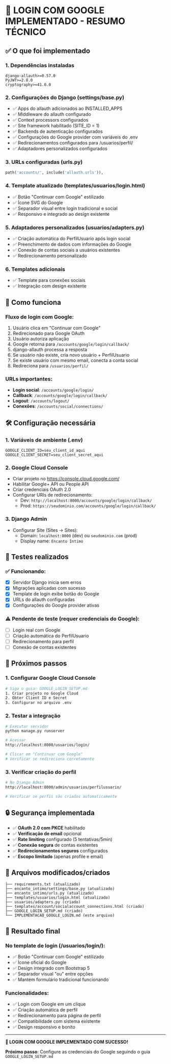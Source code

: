 # 🚀 LOGIN COM GOOGLE IMPLEMENTADO - RESUMO TÉCNICO

## ✅ O que foi implementado

### 1. **Dependências instaladas**
```
django-allauth>=0.57.0
PyJWT>=2.8.0
cryptography>=41.0.0
```

### 2. **Configurações do Django** (settings/base.py)
- ✅ Apps do allauth adicionados ao INSTALLED_APPS
- ✅ Middleware do allauth configurado
- ✅ Context processors configurados
- ✅ Site framework habilitado (SITE_ID = 1)
- ✅ Backends de autenticação configurados
- ✅ Configurações do Google provider com variáveis do .env
- ✅ Redirecionamentos configurados para /usuarios/perfil/
- ✅ Adaptadores personalizados configurados

### 3. **URLs configuradas** (urls.py)
```python
path('accounts/', include('allauth.urls')),
```

### 4. **Template atualizado** (templates/usuarios/login.html)
- ✅ Botão "Continuar com Google" estilizado
- ✅ Ícone SVG do Google
- ✅ Separador visual entre login tradicional e social
- ✅ Responsivo e integrado ao design existente

### 5. **Adaptadores personalizados** (usuarios/adapters.py)
- ✅ Criação automática do PerfilUsuario após login social
- ✅ Preenchimento de dados com informações do Google
- ✅ Conexão de contas sociais a usuários existentes
- ✅ Redirecionamento personalizado

### 6. **Templates adicionais**
- ✅ Template para conexões sociais
- ✅ Integração com design existente

## 🔧 Como funciona

### Fluxo de login com Google:
1. Usuário clica em "Continuar com Google"
2. Redirecionado para Google OAuth
3. Usuário autoriza aplicação
4. Google retorna para `/accounts/google/login/callback/`
5. django-allauth processa a resposta
6. Se usuário não existe, cria novo usuário + PerfilUsuario
7. Se existe usuário com mesmo email, conecta a conta social
8. Redireciona para `/usuarios/perfil/`

### URLs importantes:
- **Login social**: `/accounts/google/login/`
- **Callback**: `/accounts/google/login/callback/`
- **Logout**: `/accounts/logout/`
- **Conexões**: `/accounts/social/connections/`

## 🛠️ Configuração necessária

### 1. **Variáveis de ambiente (.env)**
```env
GOOGLE_CLIENT_ID=seu_client_id_aqui
GOOGLE_CLIENT_SECRET=seu_client_secret_aqui
```

### 2. **Google Cloud Console**
- Criar projeto no https://console.cloud.google.com/
- Habilitar Google+ API ou People API
- Criar credenciais OAuth 2.0
- Configurar URIs de redirecionamento:
  - Dev: `http://localhost:8000/accounts/google/login/callback/`
  - Prod: `https://seudominio.com/accounts/google/login/callback/`

### 3. **Django Admin**
- Configurar Site (Sites → Sites):
  - Domain: `localhost:8000` (dev) ou `seudominio.com` (prod)
  - Display name: `Encanto Íntimo`

## 🧪 Testes realizados

### ✅ Funcionando:
- [x] Servidor Django inicia sem erros
- [x] Migrações aplicadas com sucesso
- [x] Template de login exibe botão do Google
- [x] URLs do allauth configuradas
- [x] Configurações do Google provider ativas

### ⚠️ Pendente de teste (requer credenciais do Google):
- [ ] Login real com Google
- [ ] Criação automática do PerfilUsuario
- [ ] Redirecionamento para perfil
- [ ] Conexão de contas existentes

## 🚨 Próximos passos

### 1. **Configurar Google Cloud Console**
```bash
# Siga o guia: GOOGLE_LOGIN_SETUP.md
1. Criar projeto no Google Cloud
2. Obter Client ID e Secret
3. Configurar no arquivo .env
```

### 2. **Testar a integração**
```bash
# Executar servidor
python manage.py runserver

# Acessar
http://localhost:8000/usuarios/login/

# Clicar em "Continuar com Google"
# Verificar se redireciona corretamente
```

### 3. **Verificar criação do perfil**
```bash
# No Django Admin
http://localhost:8000/admin/usuarios/perfilusuario/

# Verificar se perfis são criados automaticamente
```

## 🔒 Segurança implementada

- ✅ **OAuth 2.0 com PKCE** habilitado
- ✅ **Verificação de email** opcional
- ✅ **Rate limiting** configurado (5 tentativas/5min)
- ✅ **Conexão segura** de contas existentes
- ✅ **Redirecionamentos seguros** configurados
- ✅ **Escopo limitado** (apenas profile e email)

## 📁 Arquivos modificados/criados

```
├── requirements.txt (atualizado)
├── encanto_intimo/settings/base.py (atualizado)
├── encanto_intimo/urls.py (atualizado)
├── templates/usuarios/login.html (atualizado)
├── usuarios/adapters.py (criado)
├── templates/account/socialaccount_connections.html (criado)
├── GOOGLE_LOGIN_SETUP.md (criado)
└── IMPLEMENTACAO_GOOGLE_LOGIN.md (este arquivo)
```

## 🎯 Resultado final

### No template de login (/usuarios/login/):
- ✅ Botão "Continuar com Google" estilizado
- ✅ Ícone oficial do Google
- ✅ Design integrado com Bootstrap 5
- ✅ Separador visual "ou" entre opções
- ✅ Mantém formulário tradicional funcionando

### Funcionalidades:
- ✅ Login com Google em um clique
- ✅ Criação automática de perfil
- ✅ Redirecionamento para página de perfil
- ✅ Compatibilidade com sistema existente
- ✅ Design responsivo e bonito

---

**🎉 LOGIN COM GOOGLE IMPLEMENTADO COM SUCESSO!**

**Próximo passo**: Configure as credenciais do Google seguindo o guia `GOOGLE_LOGIN_SETUP.md`
